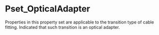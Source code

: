 # Pset_OpticalAdapter

Properties in this property set are applicable to the transition type of cable fitting. Indicated that such transition is an optical adapter.<!-- end of definition -->
